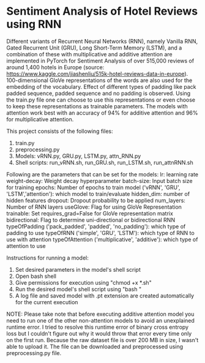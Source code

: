 # Sentiment Analysis of Hotel Reviews using RNN
Different variants of Recurrent Neural Networks (RNN), namely Vanilla RNN, Gated Recurrent Unit (GRU), Long Short-Term Memory (LSTM), and a combination of these with multiplicative and additive attention are implemented in PyTorch for Sentiment Analysis of over 515,000 reviews of around 1,400 hotels in Europe (source: https://www.kaggle.com/jiashenliu/515k-hotel-reviews-data-in-europe). 100-dimensional GloVe representations of the words are also used for the embedding of the vocabulary. Effect of different types of padding like pack padded sequence, padded sequence and no padding is observed. Using the train.py file one can choose to use this representations or even choose to keep these representations as trainable parameters. The models with attention work best with an accuracy of 94% for additive attention and 96% for multiplicative attention.

This project consists of the following files:
1. train.py
2. preprocessing.py
3. Models: vRNN.py, GRU.py, LSTM.py, attn_RNN.py
4. Shell scripts: run_vRNN.sh, run_GRU.sh, run_LSTM.sh, run_attnRNN.sh

Following are the parameters that can be set for the models:
lr: learning rate
weight-decay: Weight decay hyperparameter
batch-size: Input batch size for training
epochs: Number of epochs to train
model ('vRNN', 'GRU', 'LSTM','attention'): which model to train/evaluate
hidden_dim: number of hidden features
dropout: Dropout probability to be applied
num_layers: Number of RNN layers
useGlove: Flag for using GloVe Representation
trainable: Set requires_grad=False for GloVe representation matrix
bidirectional: Flag to determine uni-directional or bidirectional RNN
typeOfPadding ('pack_padded', 'padded', 'no_padding'): which type of padding to use
typeOfRNN ('simple', 'GRU', 'LSTM'): which type of RNN to use with attention
typeOfAttention ('multiplicative', 'additive'): which type of attention to use

Instructions for running a model:
1. Set desired parameters in the model's shell script
2. Open bash shell
3. Give permissions for execution using "chmod +x *.sh"
4. Run the desired model's shell script using "bash <filename>"
5. A log file and saved model with .pt extension are created automatically for the current execution

NOTE:
Please take note that before executing additive attention model you need to run one of the other non-attention models to avoid an unexplained runtime error. I tried to resolve this runtime error of binary cross entropy loss but I couldn't figure out why it would throw that error every time only on the first run. Because the raw dataset file is over 200 MB in size, I wasn't able to upload it. The file can be downloaded and preprocessed using preprocessing.py file.

